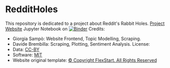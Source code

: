# RedditHoles
This  repository is dedicated to a project about Reddit's Rabbit Holes.
[Project Website](https://dbrembilla.github.io/redditholes)
Jupyter Notebook on [![Binder](https://mybinder.org/badge_logo.svg)](https://mybinder.org/v2/gh/dbrembilla/redditholes/HEAD?labpath=redditholes.ipynb)
Credits:
- Giorgia Sampò: Website Frontend, Topic Modelling, Scraping.
- Davide Brembilla: Scraping, Plotting, Sentiment Analysis.
License:
- Data: [CC-BY](https://creativecommons.org/licenses/by/2.0/)
- Software: [MIT](https://opensource.org/licenses/MIT)
- Website original template: [© Copyright FlexStart. All Rights Reserved ](https://bootstrapmade.com/license/)
